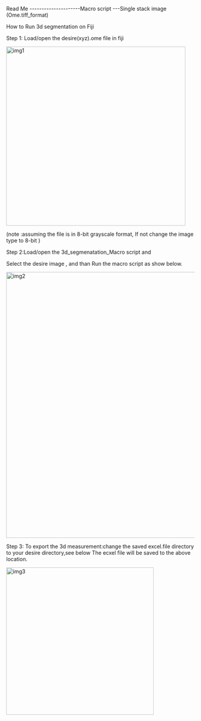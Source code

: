 Read Me ---------------------Macro script ---Single stack image (Ome.tiff_format)

How to Run 3d segmentation on Fiji

Step 1: Load/open the desire(xyz).ome file in fiji 

<img width="479" alt="img1" src="https://user-images.githubusercontent.com/41202212/128720411-dbf7bc60-d759-4159-b0f3-552f733aaddc.PNG">

(note :assuming the file is in 8-bit grayscale format, If not change the image type to 8-bit )

Step 2:Load/open the 3d_segmenatation_Macro script and

Select the desire image , and than Run the macro script as show below.

<img width="711" alt="img2" src="https://user-images.githubusercontent.com/41202212/128720429-2f22198b-cbb8-44d8-b990-fb7893054661.PNG">

Step 3: To export the 3d measurement:change the saved excel.file directory to your desire directory,see below 
The ecxel file will be saved to the above location.

<img width="394" alt="img3" src="https://user-images.githubusercontent.com/41202212/128720488-c2c37a9c-2381-4f5d-91f2-e8604044dc9e.PNG">
